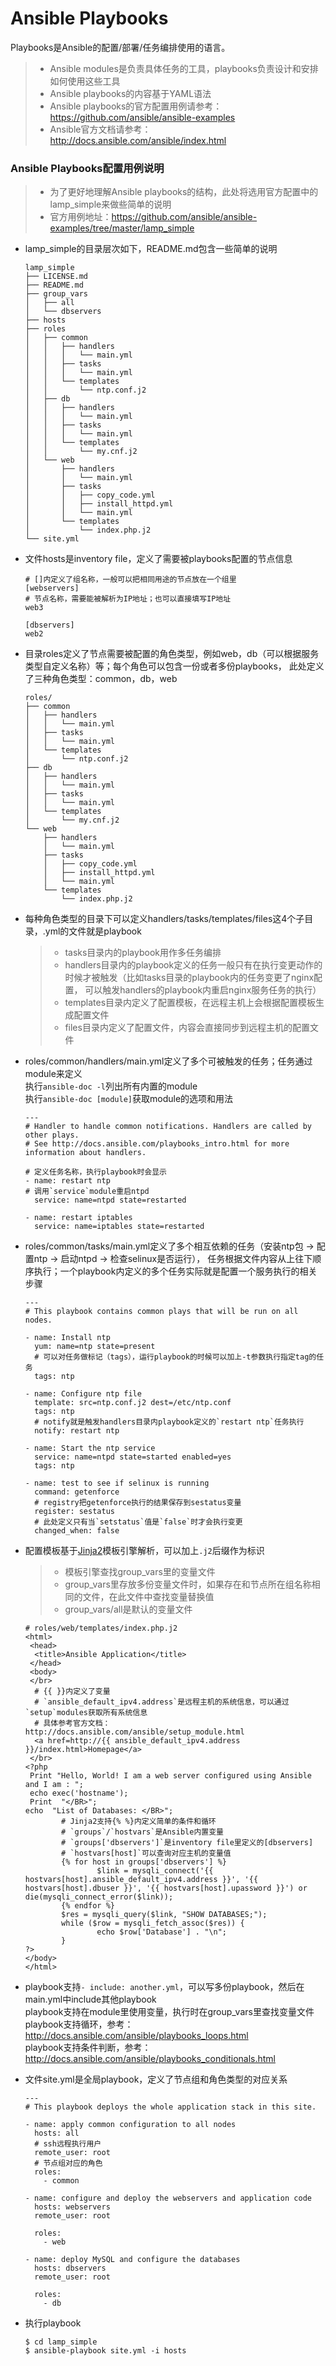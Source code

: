 Ansible Playbooks
====

Playbooks是Ansible的配置/部署/任务编排使用的语言。

> - Ansible modules是负责具体任务的工具，playbooks负责设计和安排如何使用这些工具
> - Ansible playbooks的内容基于YAML语法
> - Ansible playbooks的官方配置用例请参考：https://github.com/ansible/ansible-examples
> - Ansible官方文档请参考：http://docs.ansible.com/ansible/index.html

### Ansible Playbooks配置用例说明
> - 为了更好地理解Ansible playbooks的结构，此处将选用官方配置中的lamp_simple来做些简单的说明
> - 官方用例地址：https://github.com/ansible/ansible-examples/tree/master/lamp_simple

  * lamp_simple的目录层次如下，README.md包含一些简单的说明

        lamp_simple
        ├── LICENSE.md
        ├── README.md
        ├── group_vars
        │   ├── all
        │   └── dbservers
        ├── hosts
        ├── roles
        │   ├── common
        │   │   ├── handlers
        │   │   │   └── main.yml
        │   │   ├── tasks
        │   │   │   └── main.yml
        │   │   └── templates
        │   │       └── ntp.conf.j2
        │   ├── db
        │   │   ├── handlers
        │   │   │   └── main.yml
        │   │   ├── tasks
        │   │   │   └── main.yml
        │   │   └── templates
        │   │       └── my.cnf.j2
        │   └── web
        │       ├── handlers
        │       │   └── main.yml
        │       ├── tasks
        │       │   ├── copy_code.yml
        │       │   ├── install_httpd.yml
        │       │   └── main.yml
        │       └── templates
        │           └── index.php.j2
        └── site.yml
        
  * 文件hosts是inventory file，定义了需要被playbooks配置的节点信息
  
        # []内定义了组名称，一般可以把相同用途的节点放在一个组里
        [webservers]
        # 节点名称，需要能被解析为IP地址；也可以直接填写IP地址
        web3
        
        [dbservers]
        web2
        
  * 目录roles定义了节点需要被配置的角色类型，例如web，db（可以根据服务类型自定义名称）等；每个角色可以包含一份或者多份playbooks，
    此处定义了三种角色类型：common，db，web
  
        roles/
        ├── common
        │   ├── handlers
        │   │   └── main.yml
        │   ├── tasks
        │   │   └── main.yml
        │   └── templates
        │       └── ntp.conf.j2
        ├── db
        │   ├── handlers
        │   │   └── main.yml
        │   ├── tasks
        │   │   └── main.yml
        │   └── templates
        │       └── my.cnf.j2
        └── web
            ├── handlers
            │   └── main.yml
            ├── tasks
            │   ├── copy_code.yml
            │   ├── install_httpd.yml
            │   └── main.yml
            └── templates
                └── index.php.j2
  
  * 每种角色类型的目录下可以定义handlers/tasks/templates/files这4个子目录，.yml的文件就是playbook
    > - tasks目录内的playbook用作多任务编排
    > - handlers目录内的playbook定义的任务一般只有在执行变更动作的时候才被触发（比如tasks目录的playbook内的任务变更了nginx配置，
        可以触发handlers的playbook内重启nginx服务任务的执行）
    > - templates目录内定义了配置模板，在远程主机上会根据配置模板生成配置文件
    > - files目录内定义了配置文件，内容会直接同步到远程主机的配置文件
    
  * roles/common/handlers/main.yml定义了多个可被触发的任务；任务通过module来定义<br/>
    执行`ansible-doc -l`列出所有内置的module<br/>
    执行`ansible-doc [module]`获取module的选项和用法
  
        ---
        # Handler to handle common notifications. Handlers are called by other plays.
        # See http://docs.ansible.com/playbooks_intro.html for more information about handlers.
        
        # 定义任务名称，执行playbook时会显示
        - name: restart ntp
        # 调用`service`module重启ntpd
          service: name=ntpd state=restarted
        
        - name: restart iptables
          service: name=iptables state=restarted
          
  * roles/common/tasks/main.yml定义了多个相互依赖的任务（安装ntp包 -> 配置ntp -> 启动ntpd -> 检查selinux是否运行），
    任务根据文件内容从上往下顺序执行；一个playbook内定义的多个任务实际就是配置一个服务执行的相关步骤
    
  
        ---
        # This playbook contains common plays that will be run on all nodes.
        
        - name: Install ntp
          yum: name=ntp state=present
          # 可以对任务做标记（tags），运行playbook的时候可以加上-t参数执行指定tag的任务
          tags: ntp
        
        - name: Configure ntp file
          template: src=ntp.conf.j2 dest=/etc/ntp.conf
          tags: ntp
          # notify就是触发handlers目录内playbook定义的`restart ntp`任务执行
          notify: restart ntp
        
        - name: Start the ntp service
          service: name=ntpd state=started enabled=yes
          tags: ntp
        
        - name: test to see if selinux is running
          command: getenforce
          # registry把getenforce执行的结果保存到sestatus变量
          register: sestatus
          # 此处定义只有当`setstatus`值是`false`时才会执行变更
          changed_when: false
        
  * 配置模板基于[Jinja2](http://jinja.pocoo.org/)模板引擎解析，可以加上`.j2`后缀作为标识
    > - 模板引擎查找group_vars里的变量文件
    > - group_vars里存放多份变量文件时，如果存在和节点所在组名称相同的文件，在此文件中查找变量替换值
    > - group_vars/all是默认的变量文件
  
        # roles/web/templates/index.php.j2
        <html>
         <head>
          <title>Ansible Application</title>
         </head>
         <body>
         </br>
          # {{ }}内定义了变量
          # `ansible_default_ipv4.address`是远程主机的系统信息，可以通过`setup`modules获取所有系统信息
          # 具体参考官方文档：http://docs.ansible.com/ansible/setup_module.html
          <a href=http://{{ ansible_default_ipv4.address }}/index.html>Homepage</a>
         </br>
        <?php
         Print "Hello, World! I am a web server configured using Ansible and I am : ";
         echo exec('hostname');
         Print  "</BR>";
        echo  "List of Databases: </BR>";
                # Jinja2支持{% %}内定义简单的条件和循环
                # `groups`/`hostvars`是Ansible内置变量
                # `groups['dbservers']`是inventory file里定义的[dbservers]
                # `hostvars[host]`可以查询对应主机的变量值
                {% for host in groups['dbservers'] %}
                        $link = mysqli_connect('{{ hostvars[host].ansible_default_ipv4.address }}', '{{ hostvars[host].dbuser }}', '{{ hostvars[host].upassword }}') or die(mysqli_connect_error($link));
                {% endfor %}
                $res = mysqli_query($link, "SHOW DATABASES;");
                while ($row = mysqli_fetch_assoc($res)) {
                        echo $row['Database'] . "\n";
                }
        ?>
        </body>
        </html>
        
  * playbook支持`- include: another.yml`，可以写多份playbook，然后在main.yml中include其他playbook<br/>
    playbook支持在module里使用变量，执行时在group_vars里查找变量文件<br/>
    playbook支持循环，参考：http://docs.ansible.com/ansible/playbooks_loops.html<br/>
    playbook支持条件判断，参考：http://docs.ansible.com/ansible/playbooks_conditionals.html
   
  * 文件site.yml是全局playbook，定义了节点组和角色类型的对应关系
  
        ---
        # This playbook deploys the whole application stack in this site.
        
        - name: apply common configuration to all nodes
          hosts: all
          # ssh远程执行用户
          remote_user: root
          # 节点组对应的角色
          roles:
            - common
        
        - name: configure and deploy the webservers and application code
          hosts: webservers
          remote_user: root
        
          roles:
            - web
        
        - name: deploy MySQL and configure the databases
          hosts: dbservers
          remote_user: root
        
          roles:
            - db
            
  * 执行playbook
  
        $ cd lamp_simple
        $ ansible-playbook site.yml -i hosts

